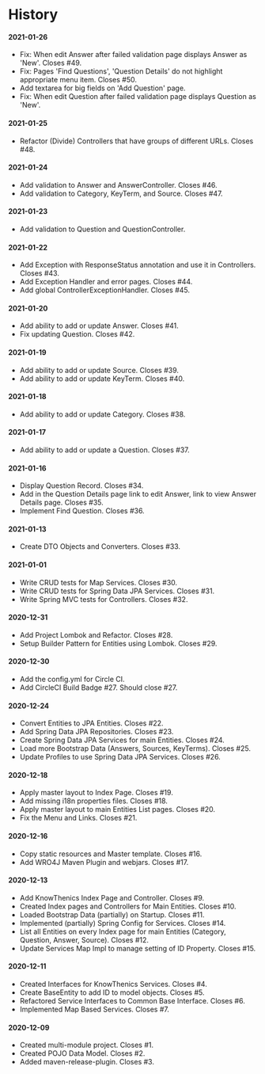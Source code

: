 # History

#### 2021-01-26
* Fix: When edit Answer after failed validation page displays Answer as 'New'. Closes #49.
* Fix: Pages 'Find Questions', 'Question Details' do not highlight appropriate menu item. Closes #50.
* Add textarea for big fields on 'Add Question' page.
* Fix: When edit Question after failed validation page displays Question as 'New'.

#### 2021-01-25
* Refactor (Divide) Controllers that have groups of different URLs. Closes #48.

#### 2021-01-24
* Add validation to Answer and AnswerController. Closes #46.
* Add validation to Category, KeyTerm, and Source. Closes #47.

#### 2021-01-23
* Add validation to Question and QuestionController.

#### 2021-01-22
* Add Exception with ResponseStatus annotation and use it in Controllers. Closes #43.
* Add Exception Handler and error pages. Closes #44.
* Add global ControllerExceptionHandler. Closes #45.

#### 2021-01-20
* Add ability to add or update Answer. Closes #41.
* Fix updating Question. Closes #42.

#### 2021-01-19
* Add ability to add or update Source. Closes #39.
* Add ability to add or update KeyTerm. Closes #40.

#### 2021-01-18
* Add ability to add or update Category. Closes #38.

#### 2021-01-17
* Add ability to add or update a Question. Closes #37.

#### 2021-01-16
* Display Question Record. Closes #34.
* Add in the Question Details page link to edit Answer, link to view Answer Details page. Closes #35.
* Implement Find Question. Closes #36.

#### 2021-01-13
* Create DTO Objects and Converters. Closes #33.

#### 2021-01-01
* Write CRUD tests for Map Services. Closes #30.
* Write CRUD tests for Spring Data JPA Services. Closes #31.
* Write Spring MVC tests for Controllers. Closes #32.

#### 2020-12-31
* Add Project Lombok and Refactor. Closes #28.
* Setup Builder Pattern for Entities using Lombok. Closes #29.

#### 2020-12-30
* Add the config.yml for Circle CI.
* Add CircleCI Build Badge #27. Should close #27.

#### 2020-12-24
* Convert Entities to JPA Entities. Closes #22.
* Add Spring Data JPA Repositories. Closes #23.
* Create Spring Data JPA Services for main Entities. Closes #24.
* Load more Bootstrap Data (Answers, Sources, KeyTerms). Closes #25.
* Update Profiles to use Spring Data JPA Services. Closes #26.

#### 2020-12-18
* Apply master layout to Index Page. Closes #19.
* Add missing i18n properties files. Closes #18.
* Apply master layout to main Entities List pages. Closes #20.
* Fix the Menu and Links. Closes #21.

#### 2020-12-16
* Copy static resources and Master template. Closes #16.
* Add WRO4J Maven Plugin and webjars. Closes #17.

#### 2020-12-13
* Add KnowThenics Index Page and Controller. Closes #9.
* Created Index pages and Controllers for Main Entities. Closes #10.
* Loaded Bootstrap Data (partially) on Startup. Closes #11.
* Implemented (partially) Spring Config for Services. Closes #14.
* List all Entities on every Index page for main Entities (Category, Question, Answer, Source). Closes #12.
* Update Services Map Impl to manage setting of ID Property. Closes #15.

#### 2020-12-11
* Created Interfaces for KnowThenics Services. Closes #4.
* Create BaseEntity to add ID to model objects. Closes #5.
* Refactored Service Interfaces to Common Base Interface. Closes #6.
* Implemented Map Based Services. Closes #7.

#### 2020-12-09
* Created multi-module project. Closes #1.
* Created POJO Data Model. Closes #2.
* Added maven-release-plugin. Closes #3.
